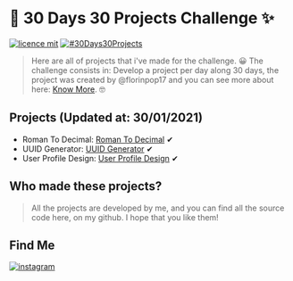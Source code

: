 # 🎉 30 Days 30 Projects Challenge ✨

[![licence mit](https://img.shields.io/github/license/ChristopherMarques/roman2decimal)](https://github.com/ChristopherMarques/30Days30projects/blob/main/LICENSE)
[![#30Days30Projects](https://img.shields.io/badge/Part%20of%20Challenge-30Days30Projects-orange)](https://github.com/florinpop17/100Days100Projects)

> Here are all of projects that i've made for the challenge. 😀
> The challenge consists in: Develop a project per day along 30 days, the project was created by @florinpop17 and you can see more about here: [Know More](https://github.com/florinpop17/100Days100Projects). 🤓

## Projects (Updated at: 30/01/2021)

* Roman To Decimal: [Roman To Decimal](https://github.com/ChristopherMarques/roman2decimal) ✔
* UUID Generator: [UUID Generator](https://github.com/ChristopherMarques/uuidGenerator) ✔
* User Profile Design: [User Profile Design](https://github.com/ChristopherMarques/userProfileDesign) ✔

## Who made these projects?
> All the projects are developed by me, and you can find all the source code here, on my github.
> I hope that you like them!

## Find Me
[![instagram](https://img.shields.io/badge/Instagram-E4405F?style=for-the-badge&logo=instagram&logoColor=white)](https://www.instagram.com/eu.christopher_marques/)